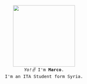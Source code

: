 <p align="center">
  <br>
  
  <img width="200" src="https://thedise.me/src/images/hi.webp">
  
  <br>
  <samp>
    <i>Yo!✌️</i> I'm <b>Marco</b>.
    <br>
    I'm an ITA Student form Syria.
    <br>
    <br>
  </samp>
  
  <br>
  <br>
</p>
